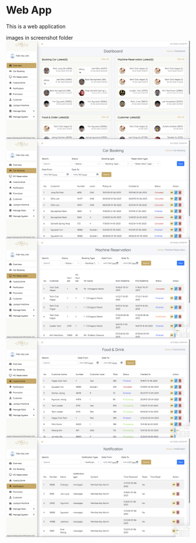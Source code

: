 # Web App

This is a web application

images in screenshot folder
![Screenshot 1](screenshot/Screenshot%202023-08-07%20at%203.13.26%20PM.png)
![Screenshot 2](screenshot/Screenshot%202023-08-07%20at%203.13.35%20PM.png)
![Screenshot 3](screenshot/Screenshot%202023-08-07%20at%203.13.38%20PM.png)
![Screenshot 4](screenshot/Screenshot%202023-08-07%20at%203.13.41%20PM.png)
![Screenshot 5](screenshot/Screenshot%202023-08-07%20at%203.13.46%20PM.png)
